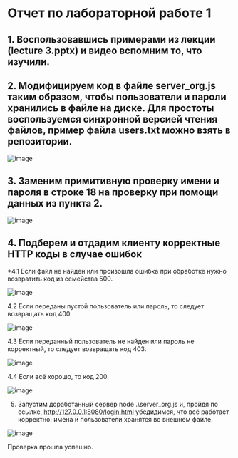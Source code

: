 # Отчет по лабораторной работе 1
## 1. Воспользовавшись примерами из лекции (lecture 3.pptx) и видео вспомним то, что изучили. 
## 2. Модифицируем код в файле server_org.js таким образом, чтобы пользователи и пароли хранились в файле на диске. Для простоты воспользуемся синхронной версией чтения файлов, пример файла users.txt можно взять в репозитории.

 ![image](https://user-images.githubusercontent.com/91749695/149932111-06b48996-905c-4cf5-a0a5-3bbf6c6110d4.png)

## 3. Заменим примитивную проверку имени и пароля в строке 18 на проверку при помощи данных из пункта 2.

 ![image](https://user-images.githubusercontent.com/91749695/149932197-c9a6d901-2c2f-4136-880e-298fc6e7bffc.png)

## 4. Подберем и отдадим клиенту корректные HTTP коды в случае ошибок
*4.1 Если файл не найден или произошла ошибка при обработке нужно возвратить код из семейства 500.
 
![image](https://user-images.githubusercontent.com/91749695/149932220-cb8d9460-4ccd-40c2-b8b7-e52daf288a50.png)

4.2 Если переданы пустой пользователь или пароль, то следует возвращать код 400. 

![image](https://user-images.githubusercontent.com/91749695/149932264-ce07aab5-0143-4c04-a3ca-7ed52648f573.png)


4.3 Если переданный пользователь не найден или пароль не корректный, то следует возвращать код 403.

![image](https://user-images.githubusercontent.com/91749695/149932280-7c25d20e-fd66-4dd5-b848-df5b826dbd05.png)

 
4.4 Если всё хорошо, то код 200.

![image](https://user-images.githubusercontent.com/91749695/149932292-ec0af487-e596-441d-93cd-4d3a4ebd96ea.png)


5. Запустим доработанный сервер node .\server_org.js и, пройдя по ссылке, http://127.0.0.1:8080/login.html убедидимся, что всё работает корректно: имена и пользователи хранятся во внешнем файле.

![image](https://user-images.githubusercontent.com/91749695/149932374-c414bed2-eae2-4e18-92ff-28682d9d2d83.png)

Проверка прошла успешно.

